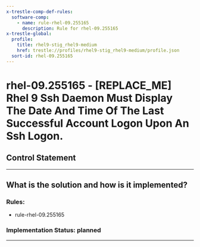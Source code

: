 ```yaml
---
x-trestle-comp-def-rules:
  software-comp:
    - name: rule-rhel-09.255165
      description: Rule for rhel-09.255165
x-trestle-global:
  profile:
    title: rhel9-stig_rhel9-medium
    href: trestle://profiles/rhel9-stig_rhel9-medium/profile.json
  sort-id: rhel-09.255165
---
```


# rhel-09.255165 - \[REPLACE_ME\] Rhel 9 Ssh Daemon Must Display The Date And Time Of The Last Successful Account Logon Upon An Ssh Logon.

## Control Statement

______________________________________________________________________

## What is the solution and how is it implemented?

<!-- For implementation status enter one of: implemented, partial, planned, alternative, not-applicable -->

<!-- Note that the list of rules under ### Rules: is read-only and changes will not be captured after assembly to JSON -->

<!-- Add control implementation description here for control: rhel-09.255165 -->

### Rules:

  - rule-rhel-09.255165

### Implementation Status: planned

______________________________________________________________________
